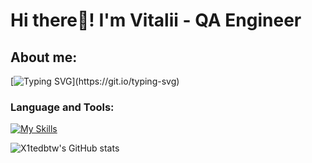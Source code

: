 # Hi there👋! I'm Vitalii - QA Engineer
## About me: 
[![Typing SVG](https://readme-typing-svg.demolab.com?font=Fira+Code&pause=1000&color=C035FF&width=435&lines=Knock%2C+knock.;Who%E2%80%99s+there%3F;Beta.;Beta+who%3F;Beta+test+your+patience!)](https://git.io/typing-svg)
### Language and Tools:
[![My Skills](https://skillicons.dev/icons?i=js,html,css,py,git,pycharm,vscode)](https://skillicons.dev)

![X1tedbtw's GitHub stats](https://github-readme-stats.vercel.app/api?username=x1tedbtw&show_icons=true&theme=tokyonight)
